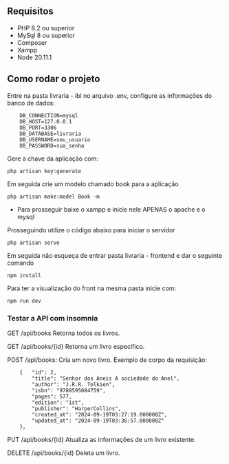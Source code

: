 ## Requisitos
* PHP 8.2 ou superior
* MySql 8 ou superior
* Composer
* Xampp
* Node 20.11.1


## Como rodar o projeto

Entre na pasta livraria - ibl no arquivo .env, configure as informações do banco de dados:

```
    DB_CONNECTION=mysql
    DB_HOST=127.0.0.1
    DB_PORT=3306
    DB_DATABASE=livraria
    DB_USERNAME=seu_usuario
    DB_PASSWORD=sua_senha
```

Gere a chave da aplicação com: 

```
php artisan key:generate
```

Em seguida crie um modelo chamado book para a aplicação

```
php artisan make:model Book -m
```


* Para prosseguir baixe o xampp e inicie nele APENAS o apache e o mysql

Prosseguindo utilize o código abaixo para iniciar o servidor

```
php artisan serve
```

Em seguida não esqueça de entrar pasta livraria - frontend e dar o seguinte comando
```
npm install
```

Para ter a visualização do front na mesma pasta inicie com: 

```
npm run dev
```



### Testar a API com insomnia

GET /api/books Retorna todos os livros.

GET /api/books/{id} Retorna um livro específico.

POST /api/books: Cria um novo livro. Exemplo de corpo da requisição:
```
	{	"id": 2,
		"title": "Senhor dos Aneis A sociedade do Anel",
		"author": "J.R.R. Tolkien",
		"isbn": "9788595084759",
		"pages": 577,
		"edition": "1st",
		"publisher": "HarperCollins",
		"created_at": "2024-09-19T03:27:19.000000Z",
		"updated_at": "2024-09-19T03:36:57.000000Z"
	},

```

PUT /api/books/{id} Atualiza as informações de um livro existente.

DELETE /api/books/{id} Deleta um livro.